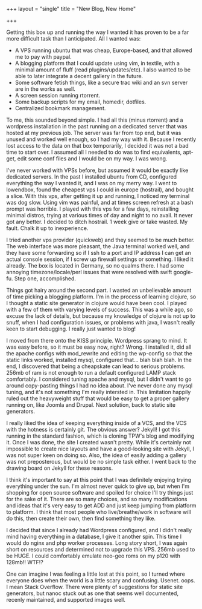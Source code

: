 +++
layout = "single"
title = "New Blog, New Home"

+++

Getting this box up and running the way I wanted it has proven to be a far more difficult task than I anticipated. All I wanted was:

* A VPS running ubuntu that was cheap, Europe-based, and that allowed me to pay with paypal.
* A blogging platform that I could update using vim, in textile, with a minimal amount of fluff (read plugins/updates/etc). I also wanted to be able to later integrate a decent gallery in the future.
* Some software fetish things, like a secure trac wiki and an svn server are in the works as well.
* A screen session running rtorrent.
* Some backup scripts for my email, homedir, dotfiles.
* Centralized bookmark management. 

To me, this sounded beyond simple. I had all this (minus rtorrent) and a wordpress installation in the past running on a dedicated server that was hosted at my previous job. The server was far from top end, but it was unused and worked well enough, so I had my way with it. Because I recently lost access to the data on that box temporarily, I decided it was not a bad time to start over. I assumed all I needed to do was to find equivalents, apt-get, edit some conf files and I would be on my way. I was wrong. 

I've never worked with VPSs before, but assumed it would be exactly like dedicated servers. In the past I installed ubuntu from CD, configured everything the way I wanted it, and I was on my merry way. I went to lowendbox, found the cheapest vps I could in europe (hostrail), and bought a slice. With this vps, after getting it up and running, I noticed my terminal was dog slow. Using vim was painful, and at times screen refresh at a bash prompt was horrible. I played with this vps for a few days, reinstalling minimal distros, trying at various times of day and night to no avail. It never got any better. I decided to ditch hostrail. 1 week give or take wasted. My fault. Chalk it up to inexperience. 

I tried another vps provider (quickweb) and they seemed to be much better. The web interface was more pleasant, the Java terminal worked well, and they have some forwarding so if I ssh to a port and IP address I can get an actual console session, if I screw up firewall settings or something. I liked it already. The box is located in Germany, so no qualms there. I had some annoying timezone/locale/perl issues that were resolved with swift google-fu. Step one, accomplished.

Things got hairy around the second part. I wasted an unbelievable amount of time picking a blogging platform. I'm in the process of learning clojure, so I thought a static site generator in clojure would have been cool. I played with a few of them with varying levels of success. This was a while ago, so excuse the lack of details, but because my knowledge of clojure is not up to snuff, when I had configuration issues, or problems with java, I wasn't really keen to start debugging. I really just wanted to blog! 

I moved from there onto the KISS principle. Wordpress sprang to mind. It was easy before, so it must be easy now, right? Wrong. I installed it, did all the apache configs with mod_rewrite and editing the wp-config so that the static links worked, installed mysql, configured that... blah blah blah. In the end, I discovered that being a cheapskate can lead to serious problems. 256mb of ram is not enough to run a default configured LAMP stack comfortably. I considered tuning apache and mysql, but I didn't want to go around copy-pasting things I had no idea about. I've never done any mysql tuning, and it's not something I'm really intersted in. This limitation happily ruled out the heavyweight stuff that would be easy to get a proper gallery running on, like Joomla and Drupal. Next solution, back to static site generators.

I really liked the idea of keeping everything inside of a VCS, and the VCS with the hotness is certainly git. The obvious answer? Jekyll! I got this running in the standard fashion, which is cloning TPW's blog and modifying it. Once I was done, the site I created wasn't pretty. While it's certainly not impossible to create nice layouts and have a good-looking site with Jekyll, I was not super keen on doing so. Also, the idea of easily adding a gallery was not preposterous, but would be no simple task either. I went back to the drawing board on Jekyll for these reasons.

I think it's important to say at this point that I was definitely enjoying trying everything under the sun. I'm almost never quick to give up, but when I'm shopping for open source software and spoiled for choice I'll try things just for the sake of it. There are so many choices, and so many modifications and ideas that it's very easy to get ADD and just keep jumping from platform to platform. I think that most people who live/breathe/work in software will do this, then create their own,
then find something they like. 

I decided that since I already had Wordpress configured, and I didn't really mind having everything in a database, I give it another spin. This time I would do nginx and php worker processes. Long story short, I was again short on resources and determined not to upgrade this VPS. 256mb used to be HUGE. I could comfortably emulate neo-geo roms on my p120 with 128mb!! WTF!? </joke>

One can imagine I was feeling a little lost at this point, so I turned where everyone does when the world is a little scary and confusing. Usenet. oops. I mean Stack Overflow. There were plenty of suggestions for static site generators, but nanoc stuck out as one that seems well documented, recenly maintained, and supported images well. 
